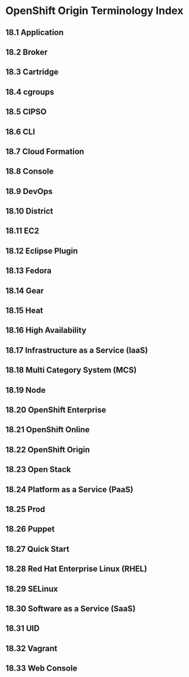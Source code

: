 OpenShift Origin Terminology Index
=============

## 18.1 Application
## 18.2 Broker
## 18.3 Cartridge
## 18.4 cgroups
## 18.5 CIPSO
## 18.6 CLI
## 18.7 Cloud Formation
## 18.8 Console
## 18.9 DevOps
## 18.10 District
## 18.11 EC2
## 18.12 Eclipse Plugin
## 18.13 Fedora
## 18.14 Gear
## 18.15 Heat
## 18.16 High Availability
## 18.17 Infrastructure as a Service (IaaS)
## 18.18 Multi Category System (MCS)
## 18.19 Node
## 18.20 OpenShift Enterprise
## 18.21 OpenShift Online
## 18.22 OpenShift Origin
## 18.23 Open Stack
## 18.24 Platform as a Service (PaaS)
## 18.25 Prod
## 18.26 Puppet
## 18.27 Quick Start
## 18.28 Red Hat Enterprise Linux (RHEL)
## 18.29 SELinux
## 18.30 Software as a Service (SaaS)
## 18.31 UID
## 18.32 Vagrant
## 18.33 Web Console
